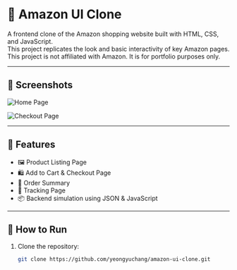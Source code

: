 # 🛒 Amazon UI Clone

A frontend clone of the Amazon shopping website built with HTML, CSS, and JavaScript.  
This project replicates the look and basic interactivity of key Amazon pages.
This project is not affiliated with Amazon. It is for portfolio purposes only.

---

## 📸 Screenshots

![Home Page](https://github.com/user-attachments/assets/f07e219b-7c80-40b7-b58b-43a207f931e1)

![Checkout Page](https://github.com/user-attachments/assets/e3b0dc30-183c-414a-b572-b13bdce8c2f7)

---

## 🔧 Features

- 🖼️ Product Listing Page
- 🛍️ Add to Cart & Checkout Page
- 🧾 Order Summary
- 🚚 Tracking Page
- 📦 Backend simulation using JSON & JavaScript

---

## 🚀 How to Run

1. Clone the repository:
   ```bash
   git clone https://github.com/yeongyuchang/amazon-ui-clone.git
